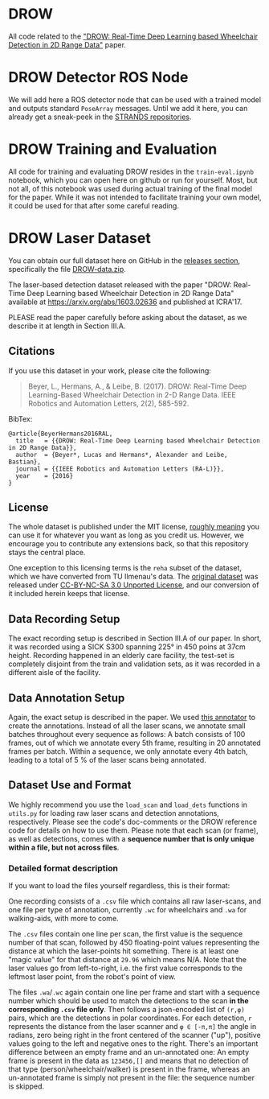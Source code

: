 # DROW
All code related to the ["DROW: Real-Time Deep Learning based Wheelchair Detection in 2D Range Data"](http://arxiv.org/abs/1603.02636) paper.


# DROW Detector ROS Node

We will add here a ROS detector node that can be used with a trained model and outputs standard `PoseArray` messages.
Until we add it here, you can already get a sneak-peek in the [STRANDS repositories](https://github.com/strands-project/strands_perception_people/tree/indigo-devel/wheelchair_detector).


# DROW Training and Evaluation

All code for training and evaluating DROW resides in the `train-eval.ipynb` notebook, which you can open here on github or run for yourself.
Most, but not all, of this notebook was used during actual training of the final model for the paper.
While it was not intended to facilitate training your own model, it could be used for that after some careful reading.


# DROW Laser Dataset

You can obtain our full dataset here on GitHub in the [releases section](https://github.com/VisualComputingInstitute/DROW/releases), specifically the file [DROW-data.zip](https://github.com/VisualComputingInstitute/DROW/releases/download/data/DROW-data.zip).

The laser-based detection dataset released with the paper "DROW: Real-Time Deep Learning based Wheelchair Detection in 2D Range Data" available at https://arxiv.org/abs/1603.02636 and published at ICRA'17.

PLEASE read the paper carefully before asking about the dataset, as we describe it at length in Section III.A.

## Citations

If you use this dataset in your work, please cite the following:

> Beyer, L., Hermans, A., & Leibe, B. (2017). DROW: Real-Time Deep Learning-Based Wheelchair Detection in 2-D Range Data. IEEE Robotics and Automation Letters, 2(2), 585-592.

BibTex:

```
@article{BeyerHermans2016RAL,
  title   = {{DROW: Real-Time Deep Learning based Wheelchair Detection in 2D Range Data}},
  author  = {Beyer*, Lucas and Hermans*, Alexander and Leibe, Bastian},
  journal = {{IEEE Robotics and Automation Letters (RA-L)}},
  year    = {2016}
}
```

## License

The whole dataset is published under the MIT license, [roughly meaning](https://tldrlegal.com/license/mit-license) you can use it for whatever you want as long as you credit us.
However, we encourage you to contribute any extensions back, so that this repository stays the central place.

One exception to this licensing terms is the `reha` subset of the dataset, which we have converted from TU Ilmenau's data.
The [original dataset](https://www.tu-ilmenau.de/de/neurob/data-sets-code/people-detection-in-2d-laser-range-data/) was released under [CC-BY-NC-SA 3.0 Unported License](http://creativecommons.org/licenses/by-nc-sa/3.0/), and our conversion of it included herein keeps that license.

## Data Recording Setup

The exact recording setup is described in Section III.A of our paper.
In short, it was recorded using a SICK S300 spanning 225° in 450 poins at 37cm height.
Recording happened in an elderly care facility, the test-set is completely disjoint from the train and validation sets, as it was recorded in a different aisle of the facility.

## Data Annotation Setup

Again, the exact setup is described in the paper.
We used [this annotator](https://github.com/lucasb-eyer/laser-detection-annotator) to create the annotations.
Instead of all the laser scans, we annotate small batches throughout every sequence as follows:
A batch consists of 100 frames, out of which we annotate every 5th frame, resulting in 20 annotated frames per batch.
Within a sequence, we only annotate every 4th batch, leading to a total of 5 % of the laser scans being annotated.

## Dataset Use and Format

We highly recommend you use the `load_scan` and `load_dets` functions in `utils.py` for loading raw laser scans and detection annotations, respectively.
Please see the code's doc-comments or the DROW reference code for details on how to use them.
Please note that each scan (or frame), as well as detections, comes with a **sequence number that is only unique within a file, but not across files**.

### Detailed format description

If you want to load the files yourself regardless, this is their format:

One recording consists of a `.csv` file which contains all raw laser-scans, and one file per type of annotation, currently `.wc` for wheelchairs and `.wa` for walking-aids, with more to come.

The `.csv` files contain one line per scan, the first value is the sequence number of that scan, followed by 450 floating-point values representing the distance at which the laser-points hit something.
There is at least one "magic value" for that distance at `29.96` which means N/A.
Note that the laser values go from left-to-right, i.e. the first value corresponds to the leftmost laser point, from the robot's point of view.

The files `.wa`/`.wc` again contain one line per frame and start with a sequence number which should be used to match the detections to the scan **in the corresponding `.csv` file only**.
Then follows a json-encoded list of `(r,φ)` pairs, which are the detections in polar coordinates.
For each detection, `r` represents the distance from the laser scanner and `φ ∈ [-π,π]` the angle in radians, zero being right in the front centered of the scanner ("up"), positive values going to the left and negative ones to the right.
There's an important difference between an empty frame and an un-annotated one:
An empty frame is present in the data as `123456,[]` and means that no detection of that type (person/wheelchair/walker) is present in the frame, whereas an un-annotated frame is simply not present in the file: the sequence number is skipped.
